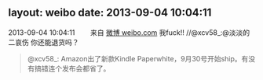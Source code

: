 layout: weibo
date: 2013-09-04 10:04:11
---
2013-09-04 10:04:11  &nbsp;&nbsp;&nbsp;&nbsp;&nbsp;&nbsp; 来自 <a href="http://weibo.com/" rel="nofollow">微博 weibo.com</a>
我fuck!! //@xcv58_:@淡淡的二哀伤 你还能退货吗？
>  @xcv58_: Amazon出了新款Kindle Paperwhite，9月30号开始ship。有没有搞错连个发布会都省了。 ​​​
